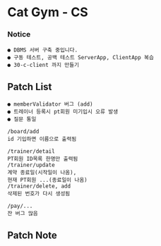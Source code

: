 # Cat Gym - CS

### Notice
    ● DBMS 서버 구축 중입니다.
    ● 구동 테스트, 공백 테스트 ServerApp, ClientApp 복습
    ● 30-c-client 까지 만들기

## Patch List
    ● memberValidator 버그 (add)
    ● 트레이너 등록시 pt회원 미기입시 오류 발생
    ● 질문 통일

    /board/add
    id 기입하면 이름으로 출력됨

    /trainer/detail
    PT회원 ID목록 한명만 출력됨
    /trainer/update
    계약 종료일(시작일이 나옴),
    현재 PT회원 ...(종료일이 나옴)
    /trainer/delete, add
    삭제된 번호가 다시 생성됨

    /pay/...
    잔 버그 많음

## Patch Note
